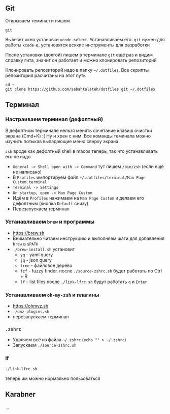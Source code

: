 ## Git
Открываем теминал и пишем 

```
git
```

Вылезет окно установки `xcode-select`. Устанавливаем его. `git` нужен для работы `xcode`-а, установятся всякие инструменты для разработки

После установки (долгой) пишем в терминале `git` ещё раз и видим справку гита, значит он работает и можно клонировать репозиторий

Клонировать репозиторий надо в папку `~/.dotfiles`. Все скрипты репозитория расчитаны на этот путь

```
cd ~
git clone https://github.com/sabahtalateh/dotfiles.git ~/.dotfiles
```

## Терминал

### Настраиваем терминал (дефолтный)

В дефолтном терминале нельзя менять сочетание клавиш очистки экрана (Cmd+K) :( Ну и хрен с ним. Все команды теминала можно изучить потыкав выпадающие меню сверху экрана

`zsh` вроде как дефолтный shell в macos теперь, так что устанавливать его не надо

- `General -> Shell open with -> Command` тут пишем `/bin/zsh` (если ещё не написано)
- В `Profiles` импортируем файл `~/.dotfiles/terminal/Man Page Custom.terminal`
- `Terminal -> Settings`
- `On startup, open -> Man Page Custom`
- Идём в `Profiles` нажимаем на `Man Page Custom` и делаем его дефолтным (кнопка `Default` снизу)
- Перезапускаем терминал

### Устанавливаем `brew` и программы

- https://brew.sh
- Внимательно читаем инструкцию и выполняем шаги для добавления `brew` в `$PATH`
- `./brew-install.sh` установит 
    - `yq` - yaml query
    - `jq` - json query
    - `tree` - файловое дерево
    - `fzf` - fuzzy finder. после `./source-zshrc.sh` будет работать по Ctrl + R 
    - `lf` - list files после `./link-lfrc.sh` будут работать `q` и `Enter`

### Устанавливаем `oh-my-zsh` и плагины

- https://ohmyz.sh
- `./omz-plugins.sh`
- перезапускаем терминал

### `.zshrc`

- Удаляем всё из файла `~/.zshrc` (`echo "" > ~/.zshrc`)
- Запускаем `./source-zshrc.sh`

### lf

`./link-lfrc.sh`

теперь им можно нормально пользоваться

## Karabner
...


